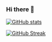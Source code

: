 ### Hi there 👋
[![GitHub stats](https://github-readme-stats.vercel.app/api?username=PolyanskayaP)](https://github.com/PolyanskayaP/github-readme-stats)

[![GitHub Streak](http://github-readme-streak-stats.herokuapp.com?user=PolyanskayaP&theme=dark&background=000000)](https://git.io/streak-stats)
<!--
**PolyanskayaP/PolyanskayaP** is a ✨ _special_ ✨ repository because its `README.md` (this file) appears on your GitHub profile.

Here are some ideas to get you started:

- 🔭 I’m currently working on ...
- 🌱 I’m currently learning ...
- 👯 I’m looking to collaborate on ...
- 🤔 I’m looking for help with ...
- 💬 Ask me about ...
- 📫 How to reach me: ...
- 😄 Pronouns: ...
- ⚡ Fun fact: ...
-->
